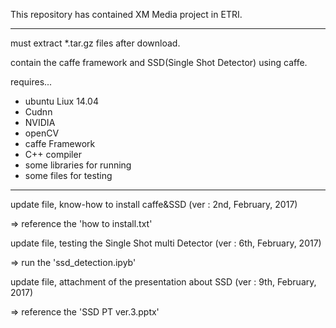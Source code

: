 This repository has contained XM Media project in ETRI.

********************************************************************

must extract *.tar.gz files after download.

contain the caffe framework and SSD(Single Shot Detector) using caffe.

requires...

- ubuntu Liux 14.04
- Cudnn
- NVIDIA
- openCV
- caffe Framework
- C++ compiler
- some libraries for running
- some files for testing


********************************************************************

update file, know-how to install caffe&SSD  (ver : 2nd, February, 2017)

 => reference the 'how to install.txt'
 

update file, testing the Single Shot multi Detector (ver : 6th, February, 2017)

 => run the 'ssd_detection.ipyb'


update file, attachment of the presentation about SSD (ver : 9th, February, 2017)

 => reference the 'SSD PT ver.3.pptx'
